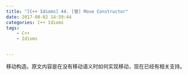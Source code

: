 ```yaml
---
title: "[C++ Idioms] 44. [替] Move Constructor"
date: 2017-08-02 14:59:44
categories: C++ Idioms
tags:
    - C++
    - Idioms


---
```

移动构造。<!--more-->原文内容是在没有移动语义时如何实现移动，现在已经有相关支持。  